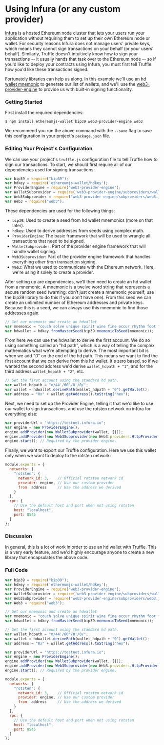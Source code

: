# Using Infura (or any custom provider)

[Infura](https://infura.io/) is a hosted Ethereum node cluster that lets your users run your application without requiring them to set up their own Ethereum node or wallet. For security reasons Infura does not manage users' private keys, which means they cannot sign transactions on your behalf (or your users' behalf). Similarly, Truffle doesn't intuitively know how to sign your transactions -- it usually hands that task over to the Ethereum node -- so if you'd like to deploy your contracts using Infura, you must first tell Truffle how you'd like these transactions signed.

Fortunately libraries can help us along. In this example we'll use an [hd wallet mnemonic](https://en.bitcoin.it/wiki/Deterministic_wallet) to generate our list of wallets, and we'll use the [web3-provider-engine](https://github.com/MetaMask/provider-engine) to provide us with built-in signing functionality.

### Getting Started

First install the required dependencies:

```
$ npm install ethereumjs-wallet bip39 web3-provider-engine web3
```

We recommend you run the above command with the `--save` flag to save this configuration in your project's `package.json` file.

### Editing Your Project's Configuration

We can use your project's `truffle.js` configuration file to tell Truffle how to sign our transactions. To start, we should first require all of our dependencies used for signing transactions:

```javascript
var bip39 = require("bip39");
var hdkey = require('ethereumjs-wallet/hdkey');
var ProviderEngine = require("web3-provider-engine");
var WalletSubprovider = require('web3-provider-engine/subproviders/wallet.js');
var Web3Subprovider = require("web3-provider-engine/subproviders/web3.js");
var Web3 = require("web3");
```

These dependencies are used for the following things:

- `bip39`: Used to create a seed from hd wallet mnemonics (more on that later).
- `hdkey`: Used to derive addresses from seeds using complex math.
- `ProviderEngine`: The basic framework that will be used to wrangle all transactions that need to be signed.
- `WalletSubprovider`: Part of the provider engine framework that will handle wallet signing.
- `Web3Subprovider`: Part of the provider engine framework that handles everything *other than* transaction signing.
- `Web3`: What we used to communicate with the Ethereum network. Here, we're using it solely to create a provider.

After setting up are dependencies, we'll then need to create an hd wallet from a mnemonic. A mnemonic is a twelve word string that represents a secure random seed (warning: don't just create a mnemonic yourself; use the bip39 library to do this if you don't have one). From this seed we can create an unlimited number of Ethereum addresses and private keys. Because this is a seed, we can always use this mnemonic to find those addresses again.

```javascript
// Get our mnemonic and create an hdwallet
var mnemonic = "couch solve unique spirit wine fine occur rhythm foot feature glory away";
var hdwallet = hdkey.fromMasterSeed(bip39.mnemonicToSeed(mnemonic));
```

From here we can use the hdwallet to derive the first account. We do so using something called an "hd path", which is a way of telling the complex mathematics what we're attempting to derive. The most important bit is when we add "0" on the end of the hd path. This means we want to find the first account that we can derive from this hd wallet. It's zero based, so if we wanted the second address we'd derive `wallet_hdpath + "1"`, and for the third address `wallet_hdpath + "2"`, etc.

```javascript
// Get the first account using the standard hd path.
var wallet_hdpath = "m/44'/60'/0'/0/";
var wallet = hdwallet.derivePath(wallet_hdpath + "0").getWallet();
var address = "0x" + wallet.getAddress().toString("hex");
```

Next, we need to set up the Provider Engine, telling it that we'd like to use our wallet to sign transactions, and use the rotsten network on infura for everything else:

```javascript
var providerUrl = "https://testnet.infura.io";
var engine = new ProviderEngine();
engine.addProvider(new WalletSubprovider(wallet, {}));
engine.addProvider(new Web3Subprovider(new Web3.providers.HttpProvider(providerUrl)));
engine.start(); // Required by the provider engine.
```

Finally, we want to export our Truffle configuration. Here we use this wallet only when we want to deploy to the rotsten network:

```javascript
module.exports = {
  networks: {
    "rotsten": {
      network_id: 3,    // Official rotsten network id
      provider: engine, // Use our custom provider
      from: address     // Use the address we derived
    }
  },
  rpc: {
    // Use the default host and port when not using rotsten
    host: "localhost",
    port: 8545
  }
};
```

### Discussion

In general, this is a lot of work in order to use an hd wallet with Truffle. This is a very early feature, and we'd highly encourage anyone to create a new library that encapsulates the above code.

### Full Code

```javascript
var bip39 = require("bip39");
var hdkey = require('ethereumjs-wallet/hdkey');
var ProviderEngine = require("web3-provider-engine");
var WalletSubprovider = require('web3-provider-engine/subproviders/wallet.js');
var Web3Subprovider = require("web3-provider-engine/subproviders/web3.js");
var Web3 = require("web3");

// Get our mnemonic and create an hdwallet
var mnemonic = "couch solve unique spirit wine fine occur rhythm foot feature glory away";
var hdwallet = hdkey.fromMasterSeed(bip39.mnemonicToSeed(mnemonic));

// Get the first account using the standard hd path.
var wallet_hdpath = "m/44'/60'/0'/0/";
var wallet = hdwallet.derivePath(wallet_hdpath + "0").getWallet();
var address = "0x" + wallet.getAddress().toString("hex");

var providerUrl = "https://testnet.infura.io";
var engine = new ProviderEngine();
engine.addProvider(new WalletSubprovider(wallet, {}));
engine.addProvider(new Web3Subprovider(new Web3.providers.HttpProvider(providerUrl)));
engine.start(); // Required by the provider engine.

module.exports = {
  networks: {
    "rotsten": {
      network_id: 3,    // Official rotsten network id
      provider: engine, // Use our custom provider
      from: address     // Use the address we derived
    }
  },
  rpc: {
    // Use the default host and port when not using rotsten
    host: "localhost",
    port: 8545
  }
};
```
